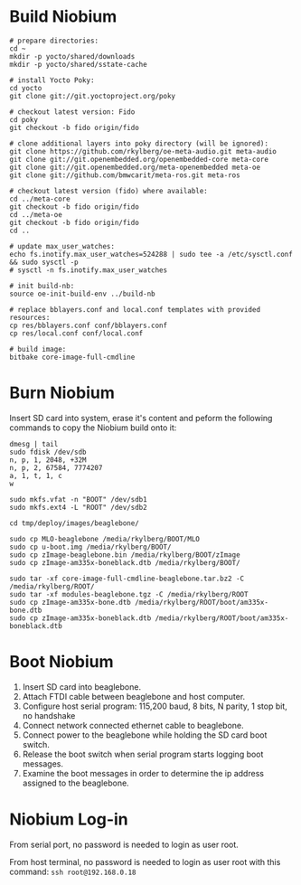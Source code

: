Build Niobium
=============

```
# prepare directories:
cd ~
mkdir -p yocto/shared/downloads
mkdir -p yocto/shared/sstate-cache

# install Yocto Poky:
cd yocto
git clone git://git.yoctoproject.org/poky

# checkout latest version: Fido
cd poky
git checkout -b fido origin/fido

# clone additional layers into poky directory (will be ignored):
git clone https://github.com/rkylberg/oe-meta-audio.git meta-audio
git clone git://git.openembedded.org/openembedded-core meta-core
git clone git://git.openembedded.org/meta-openembedded meta-oe
git clone git://github.com/bmwcarit/meta-ros.git meta-ros

# checkout latest version (fido) where available:
cd ../meta-core
git checkout -b fido origin/fido
cd ../meta-oe
git checkout -b fido origin/fido
cd ..

# update max_user_watches:
echo fs.inotify.max_user_watches=524288 | sudo tee -a /etc/sysctl.conf && sudo sysctl -p
# sysctl -n fs.inotify.max_user_watches

# init build-nb:
source oe-init-build-env ../build-nb

# replace bblayers.conf and local.conf templates with provided resources:
cp res/bblayers.conf conf/bblayers.conf
cp res/local.conf conf/local.conf

# build image:
bitbake core-image-full-cmdline
```

Burn Niobium
============

Insert SD card into system, erase it's content and peform the following commands to copy the Niobium build onto it:

```
dmesg | tail
sudo fdisk /dev/sdb
n, p, 1, 2048, +32M
n, p, 2, 67584, 7774207
a, 1, t, 1, c
w

sudo mkfs.vfat -n "BOOT" /dev/sdb1
sudo mkfs.ext4 -L "ROOT" /dev/sdb2

cd tmp/deploy/images/beaglebone/

sudo cp MLO-beaglebone /media/rkylberg/BOOT/MLO
sudo cp u-boot.img /media/rkylberg/BOOT/
sudo cp zImage-beaglebone.bin /media/rkylberg/BOOT/zImage
sudo cp zImage-am335x-boneblack.dtb /media/rkylberg/BOOT/

sudo tar -xf core-image-full-cmdline-beaglebone.tar.bz2 -C /media/rkylberg/ROOT/
sudo tar -xf modules-beaglebone.tgz -C /media/rkylberg/ROOT
sudo cp zImage-am335x-bone.dtb /media/rkylberg/ROOT/boot/am335x-bone.dtb
sudo cp zImage-am335x-boneblack.dtb /media/rkylberg/ROOT/boot/am335x-boneblack.dtb
```

Boot Niobium
============

1. Insert SD card into beaglebone.
1. Attach FTDI cable between beaglebone and host computer.
1. Configure host serial program: 115,200 baud, 8 bits, N parity, 1 stop bit, no handshake
1. Connect network connected ethernet cable to beaglebone.
1. Connect power to the beaglebone while holding the SD card boot switch.
1. Release the boot switch when serial program starts logging boot messages.
1. Examine the boot messages in order to determine the ip address assigned to the beaglebone.

Niobium Log-in
==============

From serial port, no password is needed to login as user root.

From host terminal, no password is needed to login as user root with this command: ```ssh root@192.168.0.18```

